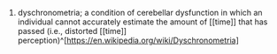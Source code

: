 1. dyschronometria; a condition of cerebellar dysfunction in which an individual cannot accurately estimate the amount of [[time]] that has passed (i.e., distorted [[time]] perception)^[https://en.wikipedia.org/wiki/Dyschronometria]